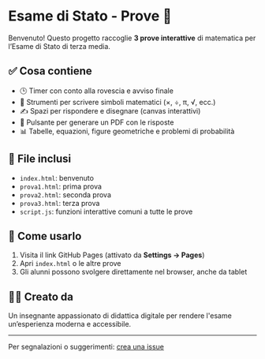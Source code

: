 # Esame di Stato - Prove 🧮

Benvenuto! Questo progetto raccoglie **3 prove interattive** di matematica per l’Esame di Stato di terza media.

## ✅ Cosa contiene

- 🕒 Timer con conto alla rovescia e avviso finale
- 🧮 Strumenti per scrivere simboli matematici (×, ÷, π, √, ecc.)
- ✍️ Spazi per rispondere e disegnare (canvas interattivi)
- 📄 Pulsante per generare un PDF con le risposte
- 📊 Tabelle, equazioni, figure geometriche e problemi di probabilità

## 📁 File inclusi

- `index.html`: benvenuto
- `prova1.html`: prima prova
- `prova2.html`: seconda prova
- `prova3.html`: terza prova
- `script.js`: funzioni interattive comuni a tutte le prove

## 🚀 Come usarlo

1. Visita il link GitHub Pages (attivato da **Settings → Pages**)
2. Apri `index.html` o le altre prove
3. Gli alunni possono svolgere direttamente nel browser, anche da tablet

## 👩‍🏫 Creato da
Un insegnante appassionato di didattica digitale per rendere l'esame un’esperienza moderna e accessibile.

---

Per segnalazioni o suggerimenti: [crea una issue](https://github.com/tuo-username/esame-matematica/issues)

